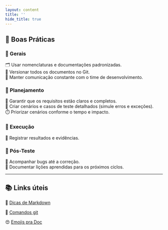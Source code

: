 ```yaml
---
layout: content
title: ''
hide_title: true
---
```



## 🧩 Boas Práticas

### 🧷 Gerais
🗂️ Usar nomenclaturas e documentações padronizadas.  
💾 Versionar todos os documentos no Git.  
💬 Manter comunicação constante com o time de desenvolvimento.

### 🧠 Planejamento
🧩 Garantir que os requisitos estão claros e completos.  
📝 Criar cenários e casos de teste detalhados (simule erros e exceções).  
⏱️ Priorizar cenários conforme o tempo e impacto.

### 🧪 Execução
📸 Registrar resultados e evidências.

### 🔁 Pós-Teste
🐞 Acompanhar bugs até a correção.  
📘 Documentar lições aprendidas para os próximos ciclos.

---

## 📚 Links úteis

👾 [Dicas de Markdown](./markdown-cheatsheet.md)  

📄 [Comandos git](./git-cheatsheet.md)  

😍 [Emojis pra Doc](./icones.md)
